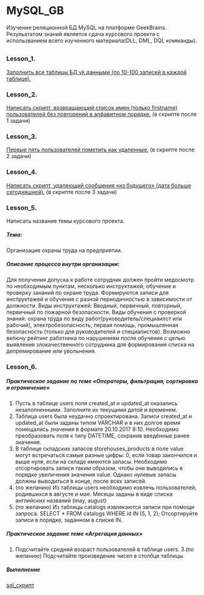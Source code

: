 # MySQL_GB

Изучение реляционной БД MySQL на платформе GeekBrains. 
Резульататом знаний является сдача курсового проекта с использванием всего изученного материала(DLL, DML, DQL комманды).  

## 

### Lesson_1. 
[Заполнить все таблицы БД vk данными (по 10-100 записей в каждой таблице).](https://github.com/ZoooMX/MySQL_GB/blob/main/1-4_lesson/%D0%94%D0%BE%D0%BC%D0%B0%D1%88%D0%BD%D1%8F%D1%8F%20%D1%80%D0%B0%D0%B1%D0%BE%D1%82%D0%B0%20%D0%BA%20%D0%A3%D1%80%D0%BE%D0%BA%D1%83%204.%20%D0%92%D0%B5%D0%B1%D0%B8%D0%BD%D0%B0%D1%80.%20CRUD-%D0%BE%D0%BF%D0%B5%D1%80%D0%B0%D1%86%D0%B8%D0%B8.sql)

### Lesson_2.
[Написать скрипт, возвращающий список имен (только firstname) пользователей без повторений в алфавитном порядке.](https://github.com/ZoooMX/MySQL_GB/blob/main/1-4_lesson/%D0%94%D0%BE%D0%BC%D0%B0%D1%88%D0%BD%D1%8F%D1%8F%20%D1%80%D0%B0%D0%B1%D0%BE%D1%82%D0%B0%20%D0%BA%20%D0%A3%D1%80%D0%BE%D0%BA%D1%83%204.%20%D0%92%D0%B5%D0%B1%D0%B8%D0%BD%D0%B0%D1%80.%20CRUD-%D0%BE%D0%BF%D0%B5%D1%80%D0%B0%D1%86%D0%B8%D0%B8.sql) (в скрипте после 1 задачи)

### Lesson_3. 
[Первые пять пользователей пометить как удаленные.](https://github.com/ZoooMX/MySQL_GB/blob/main/1-4_lesson/%D0%94%D0%BE%D0%BC%D0%B0%D1%88%D0%BD%D1%8F%D1%8F%20%D1%80%D0%B0%D0%B1%D0%BE%D1%82%D0%B0%20%D0%BA%20%D0%A3%D1%80%D0%BE%D0%BA%D1%83%204.%20%D0%92%D0%B5%D0%B1%D0%B8%D0%BD%D0%B0%D1%80.%20CRUD-%D0%BE%D0%BF%D0%B5%D1%80%D0%B0%D1%86%D0%B8%D0%B8.sql) (в скрипте после 2 задачи)

### Lesson_4. 
[Написать скрипт, удаляющий сообщения «из будущего» (дата больше сегодняшней).](https://github.com/ZoooMX/MySQL_GB/blob/main/1-4_lesson/%D0%94%D0%BE%D0%BC%D0%B0%D1%88%D0%BD%D1%8F%D1%8F%20%D1%80%D0%B0%D0%B1%D0%BE%D1%82%D0%B0%20%D0%BA%20%D0%A3%D1%80%D0%BE%D0%BA%D1%83%204.%20%D0%92%D0%B5%D0%B1%D0%B8%D0%BD%D0%B0%D1%80.%20CRUD-%D0%BE%D0%BF%D0%B5%D1%80%D0%B0%D1%86%D0%B8%D0%B8.sql) (в скрипте после 3 задачи)

### Lesson_5. 
Написать название темы курсового проекта.
##### Тема: 
Организация охраны труда на предприятии.
##### Описание процесса внутри организации: 
Для получения допуска к работе сотрудник должен пройти медосмотр по необходимым пунктам, 
несколько инструктажей, обучение и проверку зананий по охране труда. Формируются записи 
для инструктажей и обучения с разной периодичностью в зависимости от должности.
Виды инструктажей: Вводный, первичный, повторный, первичный по пожарной безопасности. 
Виды обучения с проверкой знаний: охрана труда по виду работ(руководитель/специаилст или рабочий), 
электробезопасность, первая помощь, промышленная безопасность (только для руководителей и специалистов).
Возможно включу рейтинг работника по нарушениям после обучения с целью выявления 
злокачественного сотрудника для формирования списка на депремирование или увольнения.

### Lesson_6.
##### Практическое задание по теме «Операторы, фильтрация, сортировка и ограничение»
1. Пусть в таблице users поля created_at и updated_at оказались незаполненными. 
Заполните их текущими датой и временем.
2. Таблица users была неудачно спроектирована. Записи created_at и updated_at были 
заданы типом VARCHAR и в них долгое время помещались значения в формате 20.10.2017 8:10. 
Необходимо преобразовать поля к типу DATETIME, сохранив введённые ранее значения.
3. В таблице складских запасов storehouses_products в поле value могут встречаться 
самые разные цифры: 0, если товар закончился и выше нуля, если на складе имеются запасы. 
Необходимо отсортировать записи таким образом, чтобы они выводились в порядке увеличения 
значения value. Однако нулевые запасы должны выводиться в конце, после всех записей.
4. (по желанию) Из таблицы users необходимо извлечь пользователей, 
родившихся в августе и мае. Месяцы заданы в виде списка английских 
названий (may, august)
5. (по желанию) Из таблицы catalogs извлекаются записи при помощи запроса. 
SELECT * FROM catalogs WHERE id IN (5, 1, 2); Отсортируйте записи в порядке, 
заданном в списке IN.
##### Практическое задание теме «Агрегация данных»
1. Подсчитайте средний возраст пользователей в таблице users.
3.(по желанию) Подсчитайте произведение чисел в столбце таблицы.

##### Выполнение
[sql_скрипт](https://github.com/ZoooMX/MySQL_GB/blob/main/5_lesson/%D0%94%D0%BE%D0%BC%D0%B0%D1%88%D0%BD%D1%8F%D1%8F%20%D1%80%D0%B0%D0%B1%D0%BE%D1%82%D0%B0%20%D0%BD%D0%B0%20%D0%A3%D1%80%D0%BE%D0%BA%205.%20%D0%92%D0%B8%D0%B4%D0%B5%D0%BE%D1%83%D1%80%D0%BE%D0%BA.%20.sql)
